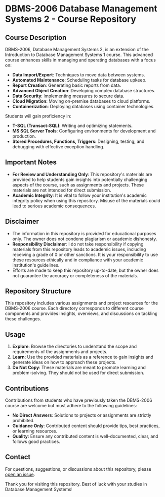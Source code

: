 # DBMS-2006 Database Management Systems 2 - Course Repository

## Course Description
DBMS-2006, Database Management Systems 2, is an extension of the Introduction to Database Management Systems 1 course. This advanced course enhances skills in managing and operating databases with a focus on:

- **Data Import/Export**: Techniques to move data between systems.
- **Automated Maintenance**: Scheduling tasks for database upkeep.
- **Report Creation**: Generating basic reports from data.
- **Advanced Object Creation**: Developing complex database structures.
- **Data Security**: Implementing measures to secure data.
- **Cloud Migration**: Moving on-premise databases to cloud platforms.
- **Containerization**: Deploying databases using container technologies.

Students will gain proficiency in:
- **T-SQL (Transact-SQL)**: Writing and optimizing statements.
- **MS SQL Server Tools**: Configuring environments for development and production.
- **Stored Procedures, Functions, Triggers**: Designing, testing, and debugging with effective exception handling.

## Important Notes
- **For Review and Understanding Only**: This repository's materials are provided to help students gain insights into potentially challenging aspects of the course, such as assignments and projects. These materials are not intended for direct submission.
- **Academic Integrity**: It is vital to follow your institution's academic integrity policy when using this repository. Misuse of the materials could lead to serious academic consequences.

## Disclaimer
- The information in this repository is provided for educational purposes only. The owner does not condone plagiarism or academic dishonesty.
- **Responsibility Disclaimer**: I do not take responsibility if copying materials from this repository leads to academic issues, including receiving a grade of 0 or other sanctions. It is your responsibility to use these resources ethically and in compliance with your academic institution's guidelines.
- Efforts are made to keep this repository up-to-date, but the owner does not guarantee the accuracy or completeness of the materials.

## Repository Structure
This repository includes various assignments and project resources for the DBMS-2006 course. Each directory corresponds to different course components and provides insights, overviews, and discussions on tackling these challenges.

## Usage
1. **Explore**: Browse the directories to understand the scope and requirements of the assignments and projects.
2. **Learn**: Use the provided materials as a reference to gain insights and generate ideas on how to approach these projects.
3. **Do Not Copy**: These materials are meant to promote learning and problem-solving. They should not be used for direct submission.

## Contributions
Contributions from students who have previously taken the DBMS-2006 course are welcome but must adhere to the following guidelines:
- **No Direct Answers**: Solutions to projects or assignments are strictly prohibited.
- **Guidance Only**: Contributed content should provide tips, best practices, or learning resources.
- **Quality**: Ensure any contributed content is well-documented, clear, and follows good practices.

## Contact
For questions, suggestions, or discussions about this repository, please [open an issue](link-to-your-repository-issues-section).

Thank you for visiting this repository. Best of luck with your studies in Database Management Systems!
